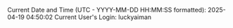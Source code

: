 Current Date and Time (UTC - YYYY-MM-DD HH:MM:SS formatted): 2025-04-19 04:50:02
Current User's Login: luckyaiman
